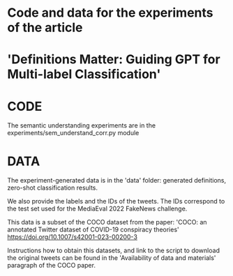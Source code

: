 # Code and data for the experiments of the article
# 'Definitions Matter: Guiding GPT for Multi-label Classification'

# CODE

The semantic understanding experiments 
are in the experiments/sem_understand_corr.py module

# DATA

The experiment-generated data is in the 'data' folder:
generated definitions, zero-shot classification results.

We also provide the labels and the IDs of the tweets. 
The IDs correspond to the test set used for the MediaEval 2022 FakeNews challenge.

This data is a subset of the COCO dataset from the paper:
'COCO: an annotated Twitter dataset of COVID-19 conspiracy theories'
https://doi.org/10.1007/s42001-023-00200-3

Instructions how to obtain this datasets, and link to the script to download
the original tweets can be found in the 'Availability of data and materials'
paragraph of the COCO paper.


